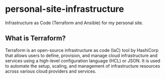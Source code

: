 # personal-site-infrastructure
Infrastructure as Code (Terraform and Ansible) for my personal site.

## What is Terraform?
Terraform is an open-source infrastructure as code (IaC) tool by HashiCorp that allows users to define, provision, and manage cloud infrastructure and services using a high-level configuration language (HCL) or JSON. It is used to automate the setup, scaling, and management of infrastructure resources across various cloud providers and services.
